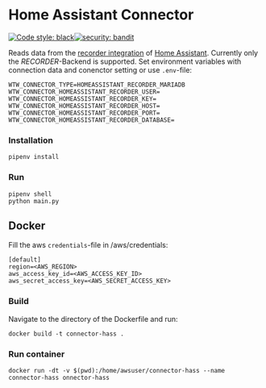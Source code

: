 # Home Assistant Connector

[![Code style: black](https://img.shields.io/badge/code%20style-black-000000.svg)](https://github.com/psf/black)[![security: bandit](https://img.shields.io/badge/security-bandit-yellow.svg)](https://github.com/PyCQA/bandit)

Reads data from the [recorder integration](https://www.home-assistant.io/integrations/recorder/) of [Home Assistant](https://www.home-assistant.io/). Currently only the _RECORDER_-Backend is supported.
Set environment variables with connection data and conenctor setting or use `.env`-file:
```
WTW_CONNECTOR_TYPE=HOMEASSISTANT_RECORDER_MARIADB
WTW_CONNECTOR_HOMEASSISTANT_RECORDER_USER=
WTW_CONNECTOR_HOMEASSISTANT_RECORDER_KEY=
WTW_CONNECTOR_HOMEASSISTANT_RECORDER_HOST=
WTW_CONNECTOR_HOMEASSISTANT_RECORDER_PORT=
WTW_CONNECTOR_HOMEASSISTANT_RECORDER_DATABASE=
```

### Installation

```Shell
pipenv install
```

### Run

```Shell
pipenv shell
python main.py
```

## Docker

Fill the aws `credentials`-file in /aws/credentials:
```
[default]
region=<AWS_REGION>
aws_access_key_id=<AWS_ACCESS_KEY_ID>
aws_secret_access_key=<AWS_SECRET_ACCESS_KEY>
```

### Build
Navigate to the directory of the Dockerfile and run:
```Shell
docker build -t connector-hass .
```

### Run container
```Shell
docker run -dt -v $(pwd):/home/awsuser/connector-hass --name connector-hass onnector-hass
```
